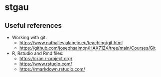 # stgau

## Useful references

* Working with git:
  * https://www.nathalievialaneix.eu/teaching/git.html
  * https://github.com/josephsalmon/HAX712X/tree/main/Courses/Git
* R, Rstudio and Rmd files:
  * https://cran.r-project.org/
  * https://www.rstudio.com/
  * https://rmarkdown.rstudio.com/

